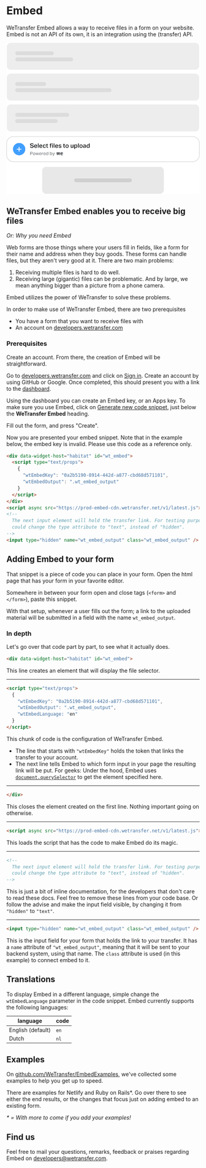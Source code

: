 # Embed

WeTransfer Embed allows a way to receive files in a form on your website. Embed is not an API of its own, it is an integration using the (transfer) API.

<img src="images/EmbedInFormAbstract.png" class="embed-screenshot" alt="Embed example image">

## WeTransfer Embed enables you to receive big files

_Or: Why you need Embed_

Web forms are those things where your users fill in fields, like a form for their name and address when they buy goods.
These forms can handle files, but they aren't very good at it. There are two main problems:

1. Receiving multiple files is hard to do well.
1. Receiving large (gigantic) files can be problematic. And by large, we mean anything bigger than a picture from a phone camera.

Embed utilizes the power of WeTransfer to solve these problems.

In order to make use of WeTransfer Embed, there are two prerequisites

- You have a form that you want to receive files with
- An account on <a target="_top" href="https://developers.wetransfer.com">developers.wetransfer.com</a>

### Prerequisites

Create an account. From there, the creation of Embed will be straightforward.

Go to <a target="_top" href="https://developers.wetransfer.com">developers.wetransfer.com</a> and click
on <a target="_top" href="https://developers.wetransfer.com/sign-up">Sign in</a>. Create an account by
using GitHub or Google. Once completed, this should present you with a link to
the <a target="_top" href="https://developers.wetransfer.com/dashboard">dashboard</a>.

Using the dashboard you can create an Embed key, or an Apps key. To make sure
you use Embed, click on
<a target="_top" href="https://developers.wetransfer.com/dashboard/embed_keys/new">Generate new code snippet</a>,
just below the **WeTransfer Embed** heading.

Fill out the form, and press "Create".

Now you are presented your embed snippet. Note that in the example below, the embed key is invalid.
Please use this code as a reference only.

```html
<div data-widget-host="habitat" id="wt_embed">
  <script type="text/props">
    {
      "wtEmbedKey": "0a2b5190-8914-442d-a877-cbd68d571101",
      "wtEmbedOutput": ".wt_embed_output"
    }
  </script>
</div>
<script async src="https://prod-embed-cdn.wetransfer.net/v1/latest.js"></script>
<!--
  The next input element will hold the transfer link. For testing purposes, you
  could change the type attribute to "text", instead of "hidden".
-->
<input type="hidden" name="wt_embed_output" class="wt_embed_output" />
```

## Adding Embed to your form

That snippet is a piece of code you can place in your form. Open the html page that has your form in your favorite editor.

Somewhere in between your form open and close tags (`<form>` and `</form>`), paste this snippet.

With that setup, whenever a user fills out the form; a link to the uploaded material will be submitted in a field with the name `wt_embed_output`.

### In depth

Let's go over that code part by part, to see what it actually does.

```html
<div data-widget-host="habitat" id="wt_embed">
```

This line creates an element that will display the file selector.

---

```html
<script type="text/props">
  {
    "wtEmbedKey": "0a2b5190-8914-442d-a877-cbd68d571101",
    "wtEmbedOutput": ".wt_embed_output",
    "wtEmbedLanguage: "en"
  }
</script>
```

This chunk of code is the configuration of WeTransfer Embed.

- The line that starts with `"wtEmbedKey"` holds the token that links the transfer to your account.
- The next line tells Embed to which form input in your page the resulting link will be put. For geeks: Under the hood, Embed uses <a target="_top" href="https://developer.mozilla.org/en-US/docs/Web/API/Document/querySelector">`document.querySelector`</a> to get the element specified here.

---

```html
</div>
```

This closes the element created on the first line. Nothing important going on otherwise.

---

```html
<script async src="https://prod-embed-cdn.wetransfer.net/v1/latest.js"></script>
```

This loads the script that has the code to make Embed do its magic.

---

```html
<!--
  The next input element will hold the transfer link. For testing purposes, you
  could change the type attribute to "text", instead of "hidden".
-->
```

This is just a bit of inline documentation, for the developers that don't care to read these docs.
Feel free to remove these lines from your code base. Or follow the advise and make the input field visible, by changing it from `"hidden"` to `"text"`.

---

```html
<input type="hidden" name="wt_embed_output" class="wt_embed_output" />
```

This is the input field for your form that holds the link to your transfer. It has a `name` attribute of `"wt_embed_output"`, meaning that it will be sent to your backend system, using that name. The `class` attribute is used (in this example) to connect embed to it.

## Translations

To display Embed in a different language, simple change the `wtEmbedLanguage` parameter in the code snippet. Embed currently supports the following languages:

| language          | code |
| ----------------- | ---- |
| English (default) | `en` |
| Dutch             | `nl` |

## Examples

On <a target="_top" href="https://github.com/WeTransfer/EmbedExamples">github.com/WeTransfer/EmbedExamples</a>, we've collected some examples to help you get up to speed.

There are examples for Netlify and Ruby on Rails\*. Go over there to see either the end results, or the changes that focus just on adding embed to an existing form.

_\* = With more to come if you add your examples!_

## Find us

Feel free to mail your questions, remarks, feedback or praises regarding Embed on [developers@wetransfer.com](mailto:developers@wetransfer.com).
